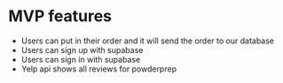 # MVP features

- Users can put in their order and it will send the order to our database
- Users can sign up with supabase
- Users can sign in with supabase
- Yelp api shows all reviews for powderprep
